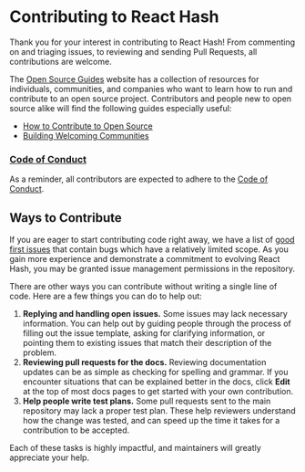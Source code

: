 # Contributing to React Hash

Thank you for your interest in contributing to React Hash! From commenting on and triaging issues, to reviewing and sending Pull Requests, all contributions are welcome.

The [Open Source Guides](https://opensource.guide/) website has a collection of resources for individuals, communities, and companies who want to learn how to run and contribute to an open source project. Contributors and people new to open source alike will find the following guides especially useful:

* [How to Contribute to Open Source](https://opensource.guide/how-to-contribute/)
* [Building Welcoming Communities](https://opensource.guide/building-community/)


### [Code of Conduct](https://github.com/Drazail/react-hash/blob/main/CODE_OF_CONDUCT.md)

As a reminder, all contributors are expected to adhere to the [Code of Conduct](https://github.com/Drazail/react-hash/blob/main/CODE_OF_CONDUCT.md).

## Ways to Contribute

If you are eager to start contributing code right away, we have a list of [good first issues](https://github.com/drazail/react-hash/labels/good%20first%20issue) that contain bugs which have a relatively limited scope. As you gain more experience and demonstrate a commitment to evolving React Hash, you may be granted issue management permissions in the repository.

There are other ways you can contribute without writing a single line of code. Here are a few things you can do to help out:

1. **Replying and handling open issues.** Some issues may lack necessary information. You can help out by guiding people through the process of filling out the issue template, asking for clarifying information, or pointing them to existing issues that match their description of the problem.
2. **Reviewing pull requests for the docs.** Reviewing documentation updates can be as simple as checking for spelling and grammar. If you encounter situations that can be explained better in the docs, click **Edit** at the top of most docs pages to get started with your own contribution.
3. **Help people write test plans.** Some pull requests sent to the main repository may lack a proper test plan. These help reviewers understand how the change was tested, and can speed up the time it takes for a contribution to be accepted.

Each of these tasks is highly impactful, and maintainers will greatly appreciate your help.
